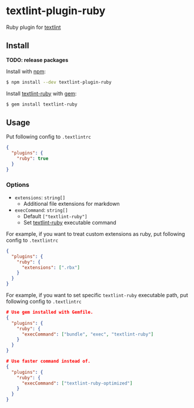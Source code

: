 # textlint-plugin-ruby

Ruby plugin for [textlint](https://github.com/textlint/textlint)

## Install 

**TODO: release packages**

Install with [npm](https://www.npmjs.com/):

```sh
$ npm install --dev textlint-plugin-ruby
```

Install [textlint-ruby](https://github.com/alpaca-tc/textlint-ruby) with [gem](https://guides.rubygems.org/command-reference/#gem-install):

```sh
$ gem install textlint-ruby
```

## Usage

Put following config to `.textlintrc`

```json
{
  "plugins": {
    "ruby": true
  }
}
```

### Options

- `extensions`: `string[]`
  - Additional file extensions for markdown
- `execCommand`: `string[]`
  - Default `["textlint-ruby"]`
  - Set [textlint-ruby](https://github.com/alpaca-tc/textlint-ruby) executable command

For example, if you want to treat custom extensions as ruby, put following config to `.textlintrc`

```json
{
  "plugins": {
    "ruby": {
      "extensions": [".rbx"]
    }
  }
}
```

For example, if you want to set specific `textlint-ruby` executable path, put following config to `.textlintrc`

```json
# Use gem installed with Gemfile.
{
  "plugins": {
    "ruby": {
      "execCommand": ["bundle", "exec", "textlint-ruby"]
    }
  }
}

# Use faster command instead of.
{
  "plugins": {
    "ruby": {
      "execCommand": ["textlint-ruby-optimized"]
    }
  }
}
```
